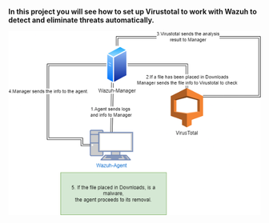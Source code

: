 **In this project you will see how to set up Virustotal to work with Wazuh to detect and eliminate threats automatically.**


![imatge](/images/diagram.png)
